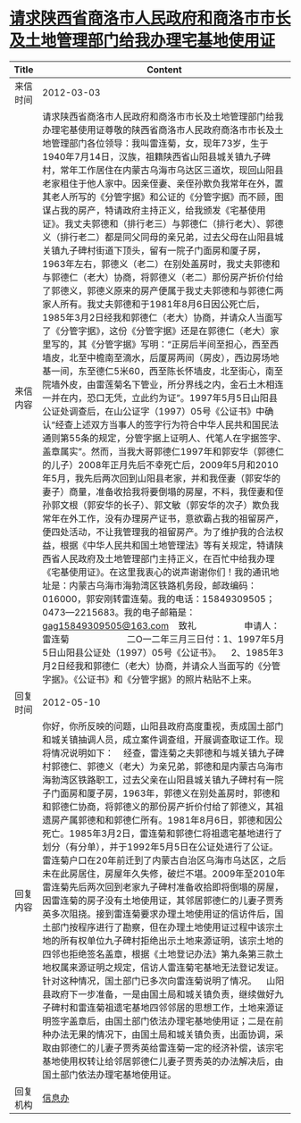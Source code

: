 # <a href="http://www.shangluo.gov.cn/zmhd/ldxxxx.jsp?urltype=leadermail.LeaderMailContentUrl&wbtreeid=1112&leadermailid=1087">请求陕西省商洛市人民政府和商洛市市长及土地管理部门给我办理宅基地使用证</a>
| Title |                                                                                                                                                                                                                                                                                                                                                                                                                                                                                                                                                                                                                              Content                                                                                                                                                                                                                                                                                                                                                                                                                                                                                                                                                                                                                               |
|:-----:|--------------------------------------------------------------------------------------------------------------------------------------------------------------------------------------------------------------------------------------------------------------------------------------------------------------------------------------------------------------------------------------------------------------------------------------------------------------------------------------------------------------------------------------------------------------------------------------------------------------------------------------------------------------------------------------------------------------------------------------------------------------------------------------------------------------------------------------------------------------------------------------------------------------------------------------------------------------------------------------------------------------------------------------------------------------------------------------------------------------------------------------------------------------------------------------------------------------------------------------------------------------------|
| 来信时间  | 2012-03-03                                                                                                                                                                                                                                                                                                                                                                                                                                                                                                                                                                                                                                                                                                                                                                                                                                                                                                                                                                                                                                                                                                                                                                                                                                                         |
| 来信内容  | 请求陕西省商洛市人民政府和商洛市市长及土地管理部门给我办理宅基使用证尊敬的陕西省商洛市人民政府商洛市市长及土地管理部门各位领导：我叫雷连菊，女，现年73岁，生于1940年7月14日，汉族，祖籍陕西省山阳县城关镇九子碑村，常年工作居住在内蒙古乌海市乌达区三道坎，现回山阳县老家租住于他人家中。因亲侄妻、亲侄孙欺负我常年在外，置其老人所写的《分管字据》和公证的《分管字据》而不顾，图谋占我的房产，特请政府主持正义，给我颁发《宅基使用证》。我丈夫郭德和（排行老三）与郭德仁（排行老大）、郭德义（排行老二）都是同父同母的亲兄弟，过去父母在山阳县城关镇九子碑村街道下顶头，留有一院子门面房和厦子房，1963年左右，郭德义（老二）在别处盖房时，我丈夫郭德和与郭德仁（老大）协商，将郭德义（老二）那份房产折价付给了郭德义，郭德义原来的房产便属于我丈夫郭德和与郭德仁两家人所有。我丈夫郭德和于1981年8月6日因公死亡后，1985年3月2日经我和郭德仁（老大）协商，并请众人当面写了《分管字据》，这份《分管字据》还是在郭德仁（老大）家里写的，其《分管字据》写明：“正房后半间至担心，西至西墙皮，北至中檐南至滴水，后厦房两间（房皮），西边房场地基一间，东至德仁5米60，西至陈长怀墙皮，北至街心，南至院墙外皮，由雷莲菊名下管业，所分界线之内，金石土木相连一并在内，恐口无凭，立此约为证”。1997年5月5日山阳县公证处调查后，在山公证字（1997）05号《公证书》中确认“经查上述双方当事人的签字行为符合中华人民共和国民法通则第55条的规定，分管字据上证明人、代笔人在字据签字、盖章属实”。然而，当我大哥郭德仁1997年和郭安华（郭德仁的儿子）2008年正月先后不幸死亡后，2009年5月和2010年5月，我先后两次回到山阳县老家，并和我侄妻（郭安华的妻子）商量，准备收拾我将要倒塌的房屋，不料，我侄妻和侄孙郭文根（郭安华的长子）、郭文敏（郭安华的次子）欺负我常年在外工作，没有办理房产证书，意欲霸占我的祖留房产，便四处活动，不让我管理我的祖留房产。为了维护我的合法权益，根据《中华人民共和国土地管理法》等有关规定，特请陕西省人民政府及土地管理部门主持正义，在百忙中给我办理《宅基使用证》。在这里我衷心的说声谢谢你们！我的通讯地址是：内蒙古乌海市海勃湾区铁路机务段，邮政编码：016000，郭安刚转雷连菊。我的电话：15849309505；0473—2215683。我的电子邮箱是：gag15849309505@163.com    致礼                    申请人：雷连菊                        二O一二年三月三日付：1、1997年5月5日山阳县公证处（1997）05号《公证书》。    2、1985年3月2日经我和郭德仁（老大）协商，并请众人当面写的《分管字据》。《公证书》和《分管字据》的照片粘贴不上来。 |
| 回复时间  | 2012-05-10                                                                                                                                                                                                                                                                                                                                                                                                                                                                                                                                                                                                                                                                                                                                                                                                                                                                                                                                                                                                                                                                                                                                                                                                                                                         |
| 回复内容  | 你好，你所反映的问题，山阳县政府高度重视，责成国土部门和城关镇抽调人员，成立案件调查组，开展调查取证工作。现将情况说明如下：    经查，雷连菊之夫郭德和与城关镇九子碑村郭德仁、郭德义（老大）为亲兄弟，郭德和是内蒙古乌海市海勃湾区铁路职工，过去父亲在山阳县城关镇九子碑村有一院子门面房和厦子房，1963年，郭德义在别处盖房时，郭德和和郭德仁协商，将郭德义的那份房产折价付给了郭德义，其祖遗房产属郭德和和郭德仁所有。1981年8月6日，郭德和因公死亡。1985年3月2日，雷连菊和郭德仁将祖遗宅基地进行了划分（有分单），并于1992年5月5日在公证处进行了公证。雷连菊户口在20年前迁到了内蒙古自治区乌海市乌达区，之后未在此房居住，房屋年久失修，破烂不堪。2009年至2010年雷连菊先后两次回到老家九子碑村准备收拾即将倒塌的房屋，因雷连菊的房子没有土地使用证，其邻居郭德仁的儿妻子贾秀英多次阻挠。接到雷连菊要求办理土地使用证的信访件后，国土部门按程序进行了勘察，但在办理土地使用证过程中该宗土地的所有权单位九子碑村拒绝出示土地来源证明，该宗土地的四邻也拒绝签名盖章，根据《土地登记办法》第九条第三款土地权属来源证明之规定，信访人雷连菊宅基地无法登记发证。针对这种情况，国土部门已多次向雷连菊说明了情况。    山阳县政府下一步准备，一是由国土局和城关镇负责，继续做好九子碑村和雷连菊祖遗宅基地四邻邻居的思想工作，土地来源证明签字盖章后，由国土部门依法办理宅基地使用证；二是在前种办法无果的情况下，由国土局和城关镇负责，出面协调，采取由郭德仁的儿妻子贾秀英给雷连菊一定的经济补偿，该宗宅基地使用权转让给邻居郭德仁儿妻子贾秀英的办法解决后，由国土部门依法办理宅基地使用证。                                                                                                                                                                                                                                                                                                                                                                                                                                                                                                     |
| 回复机构  | <a href="../../categories/agencies/信息办.md">信息办</a>                                                                                                                                                                                                                                                                                                                                                                                                                                                                                                                                                                                                                                                                                                                                                                                                                                                                                                                                                                                                                                                                                                                                                                                                                 |